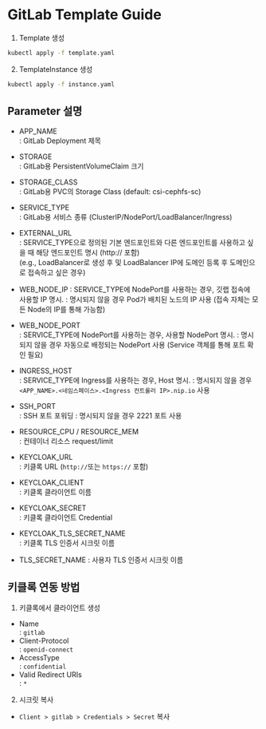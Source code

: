 # GitLab Template Guide

1. Template 생성
```bash
kubectl apply -f template.yaml
```

2. TemplateInstance 생성
```bash
kubectl apply -f instance.yaml
```

## Parameter 설명
- APP_NAME  
: GitLab Deployment 제목

- STORAGE  
: GitLab용 PersistentVolumeClaim 크기

- STORAGE_CLASS  
: GitLab용 PVC의 Storage Class (default: csi-cephfs-sc)

- SERVICE_TYPE  
: GitLab용 서비스 종류 (ClusterIP/NodePort/LoadBalancer/Ingress)

- EXTERNAL_URL  
: SERVICE_TYPE으로 정의된 기본 엔드포인트와 다른 엔드포인트를 사용하고 싶을 때 해당 엔드포인트 명시 (http:// 포함)  
(e.g., LoadBalancer로 생성 후 및 LoadBalancer IP에 도메인 등록 후 도메인으로 접속하고 싶은 경우)

- WEB_NODE_IP
: SERVICE_TYPE에 NodePort를 사용하는 경우, 깃랩 접속에 사용할 IP 명시.
: 명시되지 않을 경우 Pod가 배치된 노드의 IP 사용 (접속 자체는 모든 Node의 IP를 통해 가능함)

- WEB_NODE_PORT  
: SERVICE_TYPE에 NodePort를 사용하는 경우, 사용할 NodePort 명시.
: 명시되지 않을 경우 자동으로 배정되는 NodePort 사용 (Service 객체를 통해 포트 확인 필요)

- INGRESS_HOST  
: SERVICE_TYPE에 Ingress를 사용하는 경우, Host 명시.
: 명시되지 않을 경우 `<APP_NAME>.<네임스페이스>.<Ingress 컨트롤러 IP>.nip.io` 사용

- SSH_PORT  
: SSH 포트 포워딩
: 명시되지 않을 경우 2221 포트 사용

- RESOURCE_CPU / RESOURCE_MEM  
: 컨테이너 리소스 request/limit

- KEYCLOAK_URL  
: 키클록 URL (`http://`또는 `https://` 포함)

- KEYCLOAK_CLIENT  
: 키클록 클라이언트 이름

- KEYCLOAK_SECRET  
: 키클록 클라이언트 Credential

- KEYCLOAK_TLS_SECRET_NAME  
: 키클록 TLS 인증서 시크릿 이름

- TLS_SECRET_NAME
: 사용자 TLS 인증서 시크릿 이름

## 키클록 연동 방법
1. 키클록에서 클라이언트 생성
- Name  
: `gitlab`
- Client-Protocol  
: `openid-connect`
- AccessType  
: `confidential`
- Valid Redirect URIs  
: `*`

2. 시크릿 복사
- `Client > gitlab > Credentials > Secret` 복사
